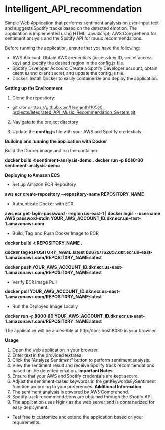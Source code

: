 # Intelligent_API_recommendation

Simple Web Application that performs sentiment analysis on user-input text and suggests Spotify tracks based on the detected emotion. The application is implemented using HTML, JavaScript, AWS Comprehend for sentiment analysis and the Spotify API for music recommendations.

Before running the application, ensure that you have the following:

* AWS Account: Obtain AWS credentials (access key ID, secret access key) and specify the desired region in the config.js file.
* Spotify Developer Account: Create a Spotify Developer account, obtain client ID and client secret, and update the config.js file.
* Docker: Install Docker to easily containerize and deploy the application.


**Setting up the Environment**

1. Clone the repository:
* git clone https://github.com/Hemanth110500-projects/Integrated_API_Music_Recommendation_System.git

2. Navigate to the project directory

3. Update the **config.js** file with your AWS and Spotify credentials.


**Building and running the application with Docker**

Build the Docker image and run the container:

**docker build -t sentiment-analysis-demo .**
**docker run -p 8080:80 sentiment-analysis-demo**

**Deploying to Amazon ECS**

* Set up Amazon ECR Repository

**aws ecr create-repository --repository-name REPOSITORY_NAME**

* Authenticate Docker with ECR

**aws ecr get-login-password --region us-east-1 | docker login --username AWS password-stdin YOUR_AWS_ACCOUNT_ID.dkr.ecr.us-east-1.amazonaws.com**

* Build, Tag, and Push Docker Image to ECR

**docker build -t REPOSITORY_NAME .**

**docker tag REPOSITORY_NAME:latest 826797162857.dkr.ecr.us-east-1.amazonaws.com/REPOSITORY_NAME:latest**

**docker push YOUR_AWS_ACCOUNT_ID.dkr.ecr.us-east-1.amazonaws.com/REPOSITORY_NAME:latest**

* Verify ECR Image Pull

**docker pull YOUR_AWS_ACCOUNT_ID.dkr.ecr.us-east-1.amazonaws.com/REPOSITORY_NAME:latest**

* Run the Deployed Image Locally

**docker run -p 8000:80 YOUR_AWS_ACCOUNT_ID.dkr.ecr.us-east-1.amazonaws.com/REPOSITORY_NAME:latest**


The application will be accessible at http://localhost:8080 in your browser.

**Usage**
1. Open the web application in your browser.
2. Enter text in the provided textarea.
3. Click the "Analyze Sentiment" button to perform sentiment analysis.
4. View the sentiment result and receive Spotify track recommendations based on the detected emotion.
**Important Notes**
1. Ensure that your AWS and Spotify credentials are kept secure.
2. Adjust the sentiment-based keywords in the getKeywordsBySentiment function according to your preferences.
**Additional Information**
1. The sentiment analysis is powered by AWS Comprehend.
2. Spotify track recommendations are obtained through the Spotify API.
3. The application uses Nginx as the web server and is containerized for easy deployment.

* Feel free to customize and extend the application based on your requirements.

